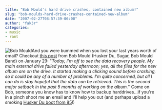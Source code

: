 ```yaml
---
title: "Bob Mould's hard drive crashes, contained new album!"
slug: "bob-moulds-hard-drive-crashes-contained-new-album"
date: "2007-02-27T08:57:39-06:00"
author: "fak3r"
categories:
- music
- rant
---
```


![Bob Mould](http://fak3r.com/wp-content/uploads/2007/02/bob-mould-press-photo.jpg)And you were bummed when you lost your last years worth of email?  Checkout [this post](http://modulate.blogspot.com/) from Bob Mould (Husker Du, Sugar, Bob Mould Band) on January 29: "_Today, I'm off to see the data recovery people. My main external drive failed yesterday afternoon; yes, all the files for the new album are on the drive. It started making a clicking sound before crashing, so it could be any of a number of problems. I'm quite concerned, but all I can do is stay hopeful that the data can be retrieved. This is the second major setback in the past 5 months of working on the album._"  Come on Bob, someone you know has to know how to backup harddrives...if you're in a pinch shoot me an email and I'll help you out (and perhaps upload a smoking [Husker Du boot from 85](http://www.upto11.net/albumprofile.php?al=104345)!)
